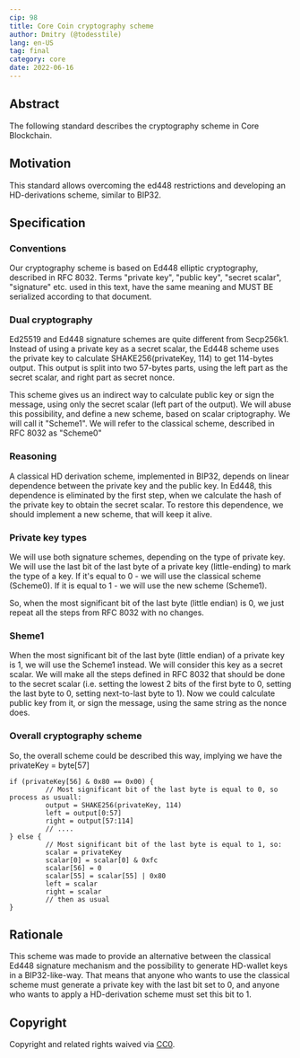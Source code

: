 ```yaml
---
cip: 98
title: Core Coin cryptography scheme
author: Dmitry (@todesstile)
lang: en-US
tag: final
category: core
date: 2022-06-16
---
```


## Abstract

The following standard describes the cryptography scheme in Core Blockchain.

## Motivation

This standard allows overcoming the ed448 restrictions and developing an HD-derivations scheme, similar to BIP32.

## Specification

### Conventions

Our cryptography scheme is based on Ed448 elliptic cryptography, described in RFC 8032. Terms "private key", "public key", "secret scalar", "signature" etc. used in this text, have the same meaning and MUST BE serialized according to that document.

### Dual cryptography

Ed25519 and Ed448 signature schemes are quite different from Secp256k1. Instead of using a private key as a secret scalar, the Ed448 scheme uses the private key to calculate SHAKE256(privateKey, 114) to get 114-bytes output. This output is split into two 57-bytes parts, using the left part as the secret scalar, and right part as secret nonce.

This scheme gives us an indirect way to calculate public key or sign the message, using only the secret scalar (left part of the output). We will abuse this possibility, and define a new scheme, based on scalar criptography. We will call it "Scheme1". We will refer to the classical scheme, described in RFC 8032 as "Scheme0"

### Reasoning

A classical HD derivation scheme, implemented in BIP32, depends on linear dependence between the private key and the public key. In Ed448, this dependence is eliminated by the first step, when we calculate the hash of the private key to obtain the secret scalar. To restore this dependence, we should implement a new scheme, that will keep it alive.

### Private key types

We will use both signature schemes, depending on the type of private key. We will use the last bit of the last byte of a private key (little-ending) to mark the type of a key. If it's equal to 0 - we will use the classical scheme (Scheme0). If it is equal to 1 - we will use the new scheme (Scheme1).

So, when the most significant bit of the last byte (little endian) is 0, we just repeat all the steps from RFC 8032 with no changes.

### Sheme1

When the most significant bit of the last byte (little endian) of a private key is 1, we will use the Scheme1 instead. We will consider this key as a secret scalar. We will make all the steps defined in RFC 8032 that should be done to the secret scalar (i.e. setting the lowest 2 bits of the first byte to 0, setting the last byte to 0, setting next-to-last byte to 1). Now we could calculate public key from it, or sign the message, using the same string as the nonce does.

### Overall cryptography scheme

So, the overall scheme could be described this way, implying we have the privateKey = byte[57] 

```
if (privateKey[56] & 0x80 == 0x00) {
         // Most significant bit of the last byte is equal to 0, so process as usuall:
         output = SHAKE256(privateKey, 114)
         left = output[0:57]
         right = output[57:114]
         // ....
} else {
         // Most significant bit of the last byte is equal to 1, so:
         scalar = privateKey
         scalar[0] = scalar[0] & 0xfc
         scalar[56] = 0
         scalar[55] = scalar[55] | 0x80
         left = scalar
         right = scalar
         // then as usual
}
```

## Rationale

This scheme was made to provide an alternative between the classical Ed448 signature mechanism and the possibility to generate HD-wallet keys in a BIP32-like-way. That means that anyone who wants to use the classical scheme must generate a private key with the last bit set to 0, and anyone who wants to apply a HD-derivation scheme must set this bit to 1.

## Copyright
Copyright and related rights waived via [CC0](https://creativecommons.org/publicdomain/zero/1.0/).
